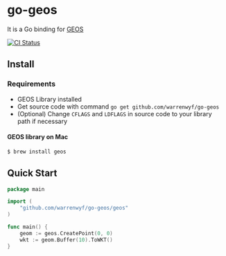 go-geos
=========

It is a Go binding for [GEOS](http://trac.osgeo.org/geos/)

[![CI Status](https://travis-ci.org/warrenwyf/go-geos.png?branch=master)](https://travis-ci.org/warrenwyf/go-geos)


Install
-------

### Requirements

 * GEOS Library installed
 * Get source code with command `go get github.com/warrenwyf/go-geos`
 * (Optional) Change `CFLAGS` and `LDFLAGS` in source code to your library path if necessary


#### GEOS library on Mac

```bash
$ brew install geos
```


Quick Start
-----------

```go
package main

import (
	"github.com/warrenwyf/go-geos/geos"
)

func main() {
	geom := geos.CreatePoint(0, 0)
	wkt := geom.Buffer(10).ToWKT()
}
```